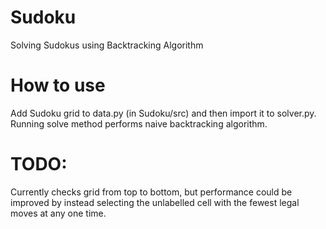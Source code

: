 # Sudoku
Solving Sudokus using Backtracking Algorithm

# How to use
Add Sudoku grid to data.py (in Sudoku/src) and then import it to solver.py. Running solve method performs naive backtracking algorithm.

# TODO:
Currently checks grid from top to bottom, but performance could be improved by instead selecting the unlabelled cell with the fewest legal moves at any one time. 
